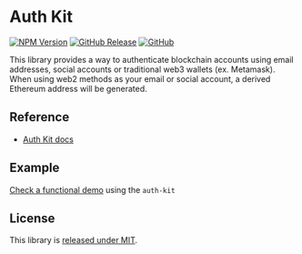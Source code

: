 # Auth Kit

[![NPM Version](https://badge.fury.io/js/%40safe-global%2Fauth-kit.svg)](https://badge.fury.io/js/%40safe-global%2Fauth-kit)
[![GitHub Release](https://img.shields.io/github/release/safe-global/account-abstraction-sdk.svg?style=flat)](https://github.com/safe-global/account-abstraction-sdk/releases)
[![GitHub](https://img.shields.io/github/license/safe-global/account-abstraction-sdk)](https://github.com/safe-global/account-abstraction-sdk/blob/main/LICENSE.md)

This library provides a way to authenticate blockchain accounts using email addresses, social accounts or traditional web3 wallets (ex. Metamask). When using web2 methods as your email or social account, a derived Ethereum address will be generated.

## Reference

  - [Auth Kit docs](https://docs.gnosis-safe.io/learn/safe-core-account-abstraction-sdk/auth-kit)

## Example

[Check a functional demo](https://github.com/safe-global/account-abstraction-sdk/tree/dev/packages/auth-kit/example) using the `auth-kit`

## License

This library is [released under MIT](https://github.com/safe-global/account-abstraction-sdk/blob/main/LICENSE.md).